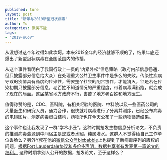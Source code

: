 ```yaml
---
published: ture
layout: post
title: "新年与2019新型冠状病毒"
author: Yu
categories: 聚类不能
tags:
- "2019-nCoV"
---
```


从没想过这个年过得如此坎坷。本来2019全年的经济就够不顺的了，结果年底还爆出了新型冠状病毒在全国范围内的传播。

从这个事件看明白了我国行政上一贯的“内紧外松”信息策略（政府内部信息畅通，但只披露部分信息给大众）在处理重大公共卫生事件中是多么的失败。传染性疾病导致的疫情具有高度的传染性，需要整个社会的配合协作，才能消灭。但是若在传染初期只披露部分信息，老百姓不知道情况的严重程度，带着病毒满街跑，就变成了现在的局面。这届某省地方政府不行，害苦了地方老百姓和地方医生。

值得称赞的是，CDC、医科院，有相关经验的医院、中科院以及一些医药公司的大量医生和研究人员，通力合作，很快就对病毒进行了分离并测序，已经公布病毒的电镜图片，测定病毒蛋白结构，药物所也在今天公布了一些药物筛选结果。

这个事件也让我发现了一群<q>学术小丑</q>。这种时期抢发生物信息分析论文，不负责的推测病毒溯源到中间宿主是蛇或者水貂，纯属灌水。这群人不觉得给自己工作单位丢脸么？另外Y叔在他的[微信公众号biobabble](https://mp.weixin.qq.com/s/1ydwtadMAIyjqNxWwgO7wA)上也提到了新病毒序列的版权的问题。<u>根据[Fort Lauderdale协议](https://en.wikipedia.org/wiki/Fort_Lauderdale_Agreement)和[多伦多声明](https://www.genome.gov/27533540/2009-news-feature-prepublication-data-sharing-the-toronto-statement)，数据共享者有发表第一篇论文的权利。</u> 这种时期拿别人公开的数据，抢发论文，至于这样么？

